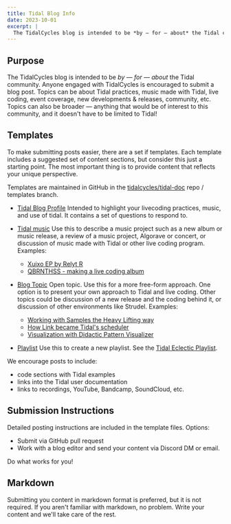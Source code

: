 ```yaml
---
title: Tidal Blog Info
date: 2023-10-01
excerpt: |
  The TidalCycles blog is intended to be *by — for — about* the Tidal community. Anyone engaged with TidalCycles is encouraged to submit a blog post. Topics can be about Tidal practices, music made with Tidal, live coding, event coverage, new developments & releases, community, etc. Topics can also be broader — anything that would be of interest to this community, and it doesn't have to be limited to Tidal!
---
```


## Purpose
The TidalCycles blog is intended to be *by — for — about* the Tidal community.
Anyone engaged with TidalCycles is encouraged to submit a blog post. Topics can be about Tidal practices, music made with Tidal, live coding, event coverage, new developments & releases, community, etc. Topics can also be broader — anything that would be of interest to this community, and it doesn't have to be limited to Tidal!

## Templates
To make submitting posts easier, there are a set if templates. Each template includes a suggested set of content sections, but consider this just a starting point. The most important thing is to provide content that reflects your unique perspective.

Templates are maintained in GitHub in the [tidalcycles/tidal-doc](https://github.com/tidalcycles/tidal-doc/) repo / templates branch.

- [Tidal Blog Profile](https://github.com/tidalcycles/tidal-doc/blob/templates/templates/blog_tidal_profile.md) Intended to highlight your livecoding practices, music, and use of tidal. It contains a set of questions to respond to.

- [Tidal music](https://github.com/tidalcycles/tidal-doc/blob/templates/templates/blog_tidal_music.md) Use this to describe a music project such as a new album or music release, a review of a music project, Algorave or concert, or discussion of music made with Tidal or other live coding program. Examples:
    - [Xuixo EP by Relyt R](https://tidalcycles.org/blog/blog_topic_relyt_r_xuixo)
    - [QBRNTHSS - making a live coding album](https://tidalcycles.org/blog/blog_topic_qbrnthss)

- [Blog Topic](https://github.com/tidalcycles/tidal-doc/blob/templates/templates/blog_topic.md) Open topic. Use this for a more free-form approach. One option is to present your own approach to Tidal and live coding. Other topics could be discussion of a new release and the coding behind it, or discussion of other environments like Strudel. Examples:
    - [Working with Samples the Heavy Lifting way](https://tidalcycles.org/blog/tidal_profile_heavylifting)
    - [How Link became Tidal's scheduler](https://tidalcycles.org/blog/link_as_scheduler)
    - [Visualization with Didactic Pattern Visualizer](https://tidalcycles.org/blog/blog_topic_visualizer)

- [Playlist](https://github.com/tidalcycles/tidal-doc/blob/templates/templates/blog_playlist.md) Use this to create a new playlist. See the [Tidal Eclectic Playlist](https://tidalcycles.org/blog/tidal_playlist-eclectic).

We encourage posts to include:
- code sections with Tidal examples
- links into the Tidal user documentation
- links to recordings, YouTube, Bandcamp, SoundCloud, etc.

## Submission Instructions
Detailed posting instructions are included in the template files. Options:
- Submit via GitHub pull request
- Work with a blog editor and send your content via Discord DM or email.

Do what works for you!

## Markdown
Submitting you content in markdown format is preferred, but it is not required. If you aren't familiar with markdown, no problem. Write your content and we'll take care of the rest.
